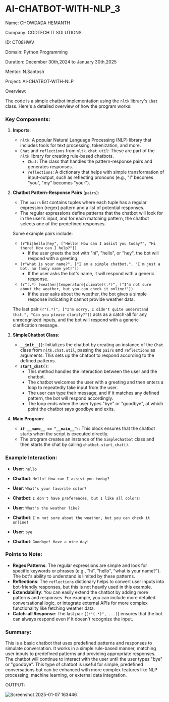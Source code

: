 # AI-CHATBOT-WITH-NLP_3

Name: CHOWDADA HEMANTH

Company: CODTECH IT SOLUTIONS

ID: CT08HWV

Domain: Python Programming

Duration: December 30th,2024 to January 30th,2025

Mentor: N.Santosh


Project: AI-CHATBOT-WITH-NLP

Overview:

The code is a simple chatbot implementation using the `nltk` library's `Chat` class. Here's a detailed overview of how the program works:

### Key Components:

1. **Imports**:
   - `nltk`: A popular Natural Language Processing (NLP) library that includes tools for text processing, tokenization, and more.
   - `Chat` and `reflections` from `nltk.chat.util`: These are part of the `nltk` library for creating rule-based chatbots. 
     - `Chat`: The class that handles the pattern-response pairs and generates responses.
     - `reflections`: A dictionary that helps with simple transformation of input-output, such as reflecting pronouns (e.g., "I" becomes "you", "my" becomes "your").

2. **Chatbot Pattern-Response Pairs** (`pairs`):
   - The `pairs` list contains tuples where each tuple has a regular expression (regex) pattern and a list of potential responses.
   - The regular expressions define patterns that the chatbot will look for in the user’s input, and for each matching pattern, the chatbot selects one of the predefined responses.
   
   Some example pairs include:
   - `(r"hi|hello|hey", ["Hello! How can I assist you today?", "Hi there! How can I help?"])`
     - If the user greets the bot with "hi", "hello", or "hey", the bot will respond with a greeting.
   - `(r"what is your name?", ["I am a simple chatbot.", "I'm just a bot, no fancy name yet!"])`
     - If the user asks the bot's name, it will respond with a generic response.
   - `(r"(.*) (weather|temperature|climate)(.*)", ["I'm not sure about the weather, but you can check it online!"])`
     - If the user asks about the weather, the bot gives a simple response indicating it cannot provide weather data.

   The last pair `(r"(.*)", ["I'm sorry, I didn't quite understand that.", "Can you please clarify?"])` acts as a catch-all for any unrecognized inputs, and the bot will respond with a generic clarification message.

3. **SimpleChatbot Class**:
   - **`__init__()`**: Initializes the chatbot by creating an instance of the `Chat` class from `nltk.chat.util`, passing the `pairs` and `reflections` as arguments. This sets up the chatbot to respond according to the defined patterns.
   - **`start_chat()`**: 
     - This method handles the interaction between the user and the chatbot.
     - The chatbot welcomes the user with a greeting and then enters a loop to repeatedly take input from the user.
     - The user can type their message, and if it matches any defined pattern, the bot will respond accordingly.
     - The loop ends when the user types "bye" or "goodbye", at which point the chatbot says goodbye and exits.

4. **Main Program**:
   - **`if __name__ == "__main__":`**: This block ensures that the chatbot starts when the script is executed directly.
   - The program creates an instance of the `SimpleChatbot` class and then starts the chat by calling `chatbot.start_chat()`.

### Example Interaction:

- **User**: `hello`
- **Chatbot**: `Hello! How can I assist you today?`

- **User**: `What's your favorite color?`
- **Chatbot**: `I don't have preferences, but I like all colors!`

- **User**: `What's the weather like?`
- **Chatbot**: `I'm not sure about the weather, but you can check it online!`

- **User**: `bye`
- **Chatbot**: `Goodbye! Have a nice day!`

### Points to Note:

- **Regex Patterns**: The regular expressions are simple and look for specific keywords or phrases (e.g., "hi", "hello", "what is your name?"). The bot's ability to understand is limited by these patterns.
- **Reflections**: The `reflections` dictionary helps to convert user inputs into bot-friendly responses, but this is not heavily used in this example.
- **Extendability**: You can easily extend the chatbot by adding more patterns and responses. For example, you can include more detailed conversational logic, or integrate external APIs for more complex functionality like fetching weather data.
- **Catch-all Response**: The last pair (`(r"(.*)", ...)`) ensures that the bot can always respond even if it doesn't recognize the input.

### Summary:

This is a basic chatbot that uses predefined patterns and responses to simulate conversation. It works in a simple rule-based manner, matching user inputs to predefined patterns and providing appropriate responses. The chatbot will continue to interact with the user until the user types "bye" or "goodbye". This type of chatbot is useful for simple, predefined conversations but can be enhanced with more complex features like NLP processing, machine learning, or external data integration.

OUTPUT:

![Screenshot 2025-01-07 163446](https://github.com/user-attachments/assets/f2ddc37d-0ad3-408c-9864-09ab12c9b5ea)
